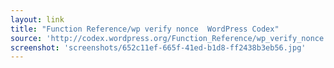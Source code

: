 ```yaml
---
layout: link
title: "Function Reference/wp verify nonce  WordPress Codex"
source: 'http://codex.wordpress.org/Function_Reference/wp_verify_nonce'
screenshot: 'screenshots/652c11ef-665f-41ed-b1d8-ff2438b3eb56.jpg'
---
```


